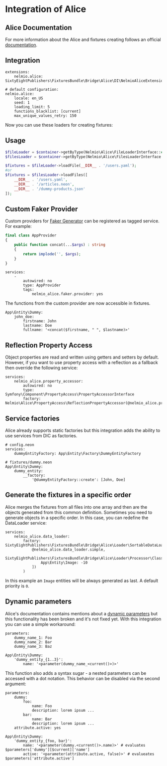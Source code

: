# Integration of Alice

## Alice Documentation

For more information about the Alice and fixtures creating follows an official [documentation](https://github.com/nelmio/alice/blob/master/README.md).

## Integration

```neon
extensions:
	nelmio.alice: SixtyEightPublishers\FixturesBundle\Bridge\Alice\DI\NelmioAliceExtension

# default configuration:
nelmio.alice:
	locale: en_US
	seed: 1
	loading_limit: 5
	functions_blacklist: [current]
	max_unique_values_retry: 150
```

Now you can use these loaders for creating fixtures:

## Usage

```php
$fileLoader = $container->getByType(Nelmio\Alice\FileLoaderInterface::class);
$filesLoader = $container->getByType(Nelmio\Alice\FilesLoaderInterface::class);

$fixtures = $fileLoader->loadFile(__DIR__ . '/users.yaml');
#or
$fixtures = $filesLoader->loadFiles([
    __DIR__ . '/users.yaml',
    __DIR__ . '/articles.neon',
    __DIR__ . '/dummy-products.json'
]);
```

## Custom Faker Provider

Custom providers for [Faker Generator](https://github.com/fzaninotto/Faker) can be registered as tagged service. For example:

```php
final class AppProvider 
{
    public function concat(...$args) : string 
    {
        return implode('', $args);
    }
}
```

```neon
services:
	-
		autowired: no
		type: AppProvider
		tags:
			nelmio_alice.faker.provider: yes
```

The functions from the custom provider are now accessible in fixtures.

```neon
App\Entity\Dummy:
	john_doe:
		firstname: John
		lastname: Doe
		fullname: '<concat($firstname, " ", $lastname)>'
```

## Reflection Property Access

Object properties are read and written using getters and setters by default. However, if you want to use property access with a reflection as a fallback then override the following service:

```neon
services:
	nelmio_alice.property_accessor:
		autowired: no
		type: Symfony\Component\PropertyAccess\PropertyAccessorInterface
		factory: Nelmio\Alice\PropertyAccess\ReflectionPropertyAccessor(@nelmio_alice.property_accessor.std)
```

## Service factories

Alice already supports static factories but this integration adds the ability to use services from DIC as factories.

```neon
# config.neon
services:
	dummyEntityFactory: App\Entity\Factory\DummyEntityFactory

# fixtures/dummy.neon
App\Entity\Dummy:
	dummy_entity:
		__factory:
			'@dummyEntityFactory::create': [John, Doe] 
```

## Generate the fixtures in a specific order

Alice merges the fixtures from all files into one array and then are the objects generated from this common definition. 
Sometimes you need to generate objects in a specific order. In this case, you can redefine the DataLoader service:

```neon
services:
	nelmio_alice.data_loader:
		factory: SixtyEightPublishers\FixturesBundle\Bridge\Alice\Loader\SortableDataLoader(
			@nelmio_alice.data_loader.simple,
			SixtyEightPublishers\FixturesBundle\Bridge\Alice\Loader\Processor\ClassPrioritySortableProcessor([
				App\Entity\Image: -10
			])
		)
```

In this example an `Image` entities will be always generated as last. A default priority is `0`.

## Dynamic parameters

Alice's documentation contains mentions about a [dynamic parameters](https://github.com/nelmio/alice/blob/master/doc/fixtures-refactoring.md#dynamic-parameters) but this functionality has been broken and it's not fixed yet.
With this integration you can use a simple workaround:

```neon
parameters:
	dummy_name_1: Foo
	dummy_name_2: Bar
	dummy_name_3: Baz

App\Entity\Dummy:
	'dummy_entity_{1..3}':
		name: '<parameter(dummy_name_<current()>)>'
```

This function also adds a syntax sugar - a nested parameters can be accessed with a dot notation. This behavior can be disabled via the second argument:

```neon
parameters:
	dummy:
		foo:
			name: Foo
			description: lorem ipsum ...
		bar:
			name: Bar
			description: lorem ipsum ...
	attribute.active: yes

App\Entity\Dummy:
	'dummy_entity_{foo, bar}':
		name: '<parameter(dummy.<current()>.name)>' # evaluates $parameters['dummy'][$current]['name']
		active: '<parameter(attribute.active, false)>' # evalueates $parameters['attribute.active']
```
